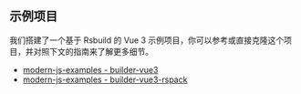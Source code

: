 ## 示例项目

我们搭建了一个基于 Rsbuild 的 Vue 3 示例项目，你可以参考或直接克隆这个项目，并对照下文的指南来了解更多细节。

- [modern-js-examples - builder-vue3](https://github.com/web-infra-dev/modern-js-examples/tree/main/examples/builder-vue3)
- [modern-js-examples - builder-vue3-rspack](https://github.com/web-infra-dev/modern-js-examples/tree/main/examples/builder-vue3-rspack)
